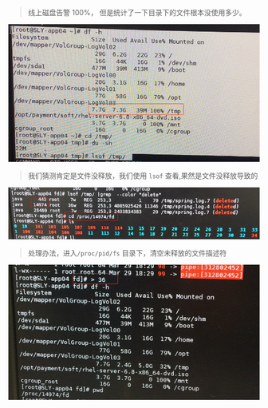 > 线上磁盘告警 100%， 但是统计了一下目录下的文件根本没使用多少。

![](./images/fs1.png)

> 我们猜测肯定是文件没释放，我们使用 `lsof` 查看,果然是文件没释放导致的

![](./images/fs2.png)

> 处理办法，进入`/proc/pid/fs` 目录下，清空未释放的文件描述符

![](./images/fs3.png)

